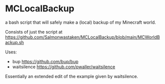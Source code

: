 # MCLocalBackup
a bash script that will safely make a (local) backup of my Minecraft world.

Consists of just the script at https://github.com/Salmonwastaken/MCLocalBackup/blob/main/MCWorldBackup.sh

Uses: 
* bup https://github.com/bup/bup
* waitsilence https://github.com/pwaller/waitsilence

Essentially an extended edit of the example given by waitsilence.
